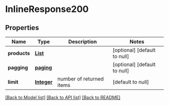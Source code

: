 # InlineResponse200
## Properties

Name | Type | Description | Notes
------------ | ------------- | ------------- | -------------
**products** | [**List**](array.md) |  | [optional] [default to null]
**pagging** | [**paging**](paging.md) |  | [optional] [default to null]
**limit** | [**Integer**](integer.md) | number of returned items | [default to null]

[[Back to Model list]](../README.md#documentation-for-models) [[Back to API list]](../README.md#documentation-for-api-endpoints) [[Back to README]](../README.md)

